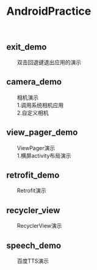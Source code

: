 # AndroidPractice<br /><br />
## exit_demo ##
&emsp;&emsp;双击回退键退出应用的演示
## camera_demo ##
&emsp;&emsp;相机演示<br />
&emsp;&emsp;1.调用系统相机应用<br />
&emsp;&emsp;2.自定义相机
## view\_pager_demo ##
&emsp;&emsp;ViewPager演示<br />
&emsp;&emsp;1.横屏activity布局演示
## retrofit_demo ##
&emsp;&emsp;Retrofit演示
## recycler_view ##
&emsp;&emsp;RecyclerView演示
## speech_demo ##
&emsp;&emsp;百度TTS演示